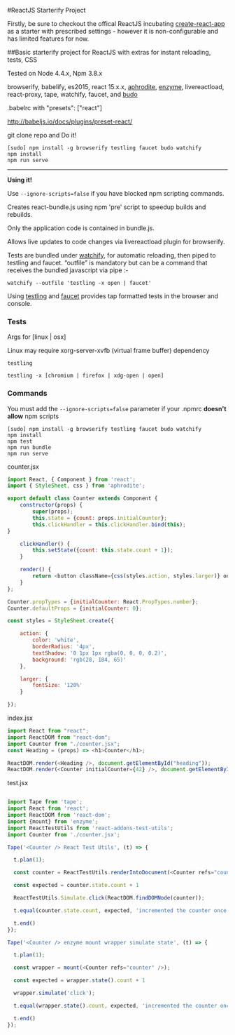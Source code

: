 #ReactJS Starterify Project

Firstly, be sure to checkout the offical ReactJS incubating [create-react-app](https://github.com/facebookincubator/create-react-app) as a starter with prescribed settings - however it is non-configurable and has limited features for now.

##Basic starterify project for ReactJS with extras for instant reloading, tests, CSS 

Tested on Node 4.4.x, Npm 3.8.x

browserify, babelify, es2015, react 15.x.x, [aphrodite](https://github.com/Khan/aphrodite/), [enzyme](http://airbnb.io/enzyme/), livereactload, react-proxy,  tape, watchify, faucet, and [budo](https://www.npmjs.com/package/budo)

.babelrc with "presets": ["react"]

http://babeljs.io/docs/plugins/preset-react/

git clone repo and Do it!

~~~
[sudo] npm install -g browserify testling faucet budo watchify
npm install
npm run serve
~~~

---

**Using it!**

Use ```--ignore-scripts=false``` if you have blocked npm scripting commands.

Creates react-bundle.js using npm 'pre' script to speedup builds and rebuilds.

Only the application code is contained in bundle.js.

Allows live updates to code changes via livereactload plugin for browserify.

Tests are bundled under [watchify](https://github.com/substack/watchify), for automatic reloading, then piped to testling and faucet. “outfile” is mandatory but can be a command that receives the bundled javascript via pipe :-

``` watchify --outfile 'testling -x open | faucet' ```

Using [testling](https://github.com/substack/watchify) and [faucet](https://github.com/substack/faucet) provides tap formatted tests in the browser and console.

### Tests

Args for [linux | osx]

Linux may require xorg-server-xvfb (virtual frame buffer) dependency

~~~
testling
~~~

~~~
testling -x [chromium | firefox | xdg-open | open]
~~~

### Commands

You must add the ```--ignore-scripts=false``` parameter if your .npmrc **doesn't allow** npm scripts

~~~
[sudo] npm install -g browserify testling faucet budo watchify
npm install
npm test
npm run bundle
npm run serve
~~~

counter.jsx

~~~javascript
import React, { Component } from 'react';
import { StyleSheet, css } from 'aphrodite';

export default class Counter extends Component {
	constructor(props) {
		super(props);
		this.state = {count: props.initialCounter};
		this.clickHandler = this.clickHandler.bind(this);
}

	clickHandler() {
		this.setState({count: this.state.count + 1});
    }

	render() {
		return <button className={css(styles.action, styles.larger)} onClick={this.clickHandler}>{this.state.count}</button>;
	}
};

Counter.propTypes = {initialCounter: React.PropTypes.number};
Counter.defaultProps = {initialCounter: 0};

const styles = StyleSheet.create({

	action: {
		color: 'white',
		borderRadius: '4px',
		textShadow: '0 1px 1px rgba(0, 0, 0, 0.2)',
		background: 'rgb(28, 184, 65)'
	},					 

	larger: {
		fontSize: '120%'
	}

});
~~~

index.jsx

~~~javascript
import React from "react";
import ReactDOM from "react-dom";
import Counter from "./counter.jsx";
const Heading = (props) => <h1>Counter</h1>;

ReactDOM.render(<Heading />, document.getElementById("heading"));
ReactDOM.render(<Counter initialCounter={42} />, document.getElementById("content"));
~~~

test.jsx

~~~javascript

import Tape from 'tape';
import React from 'react';
import ReactDOM from 'react-dom';
import {mount} from 'enzyme';
import ReactTestUtils from 'react-addons-test-utils';
import Counter from './counter.jsx';

Tape('<Counter /> React Test Utils', (t) => {

  t.plan(1);

  const counter = ReactTestUtils.renderIntoDocument(<Counter refs="counter" initialCounter={42}/>);

  const expected = counter.state.count + 1

  ReactTestUtils.Simulate.click(ReactDOM.findDOMNode(counter));

  t.equal(counter.state.count, expected, 'incremented the counter once');

  t.end()
});

Tape('<Counter /> enzyme mount wrapper simulate state', (t) => {

  t.plan(1);

  const wrapper = mount(<Counter refs="counter" />);

  const expected = wrapper.state().count + 1

  wrapper.simulate('click');

  t.equal(wrapper.state().count, expected, 'incremented the counter once');

  t.end()
});

~~~
